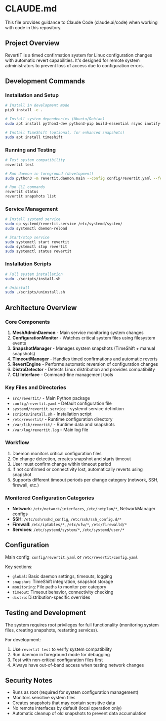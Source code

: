 # CLAUDE.md

This file provides guidance to Claude Code (claude.ai/code) when working with code in this repository.

## Project Overview

RevertIT is a timed confirmation system for Linux configuration changes with automatic revert capabilities. It's designed for remote system administrators to prevent loss of access due to configuration errors.

## Development Commands

### Installation and Setup
```bash
# Install in development mode
pip3 install -e .

# Install system dependencies (Ubuntu/Debian)
sudo apt install python3-dev python3-pip build-essential rsync inotify-tools

# Install TimeShift (optional, for enhanced snapshots)
sudo apt install timeshift
```

### Running and Testing
```bash
# Test system compatibility
revertit test

# Run daemon in foreground (development)
sudo python3 -m revertit.daemon.main --config config/revertit.yaml --foreground

# Run CLI commands
revertit status
revertit snapshots list
```

### Service Management
```bash
# Install systemd service
sudo cp systemd/revertit.service /etc/systemd/system/
sudo systemctl daemon-reload

# Start/stop service
sudo systemctl start revertit
sudo systemctl stop revertit
sudo systemctl status revertit
```

### Installation Scripts
```bash
# Full system installation
sudo ./scripts/install.sh

# Uninstall
sudo ./scripts/uninstall.sh
```

## Architecture Overview

### Core Components
1. **MeshAdminDaemon** - Main service monitoring system changes
2. **ConfigurationMonitor** - Watches critical system files using filesystem events
3. **SnapshotManager** - Manages system snapshots (TimeShift + manual snapshots)
4. **TimeoutManager** - Handles timed confirmations and automatic reverts
5. **RevertEngine** - Performs automatic reversion of configuration changes
6. **DistroDetector** - Detects Linux distribution and provides compatibility
7. **CLI Interface** - Command-line management tools

### Key Files and Directories
- `src/revertit/` - Main Python package
- `config/revertit.yaml` - Default configuration file
- `systemd/revertit.service` - systemd service definition
- `scripts/install.sh` - Installation script
- `/etc/revertit/` - Runtime configuration directory
- `/var/lib/revertit/` - Runtime data and snapshots
- `/var/log/revertit.log` - Main log file

### Workflow
1. Daemon monitors critical configuration files
2. On change detection, creates snapshot and starts timeout
3. User must confirm change within timeout period
4. If not confirmed or connectivity lost, automatically reverts using snapshot
5. Supports different timeout periods per change category (network, SSH, firewall, etc.)

### Monitored Configuration Categories
- **Network**: `/etc/network/interfaces`, `/etc/netplan/*`, NetworkManager configs
- **SSH**: `/etc/ssh/sshd_config`, `/etc/ssh/ssh_config.d/*`
- **Firewall**: `/etc/iptables/*`, `/etc/ufw/*`, `/etc/firewalld/*`
- **Services**: `/etc/systemd/system/*`, `/etc/systemd/user/*`

## Configuration

Main config: `config/revertit.yaml` or `/etc/revertit/config.yaml`

Key sections:
- `global`: Basic daemon settings, timeouts, logging
- `snapshot`: TimeShift integration, snapshot storage
- `monitoring`: File paths to monitor per category
- `timeout`: Timeout behavior, connectivity checking
- `distro`: Distribution-specific overrides

## Testing and Development

The system requires root privileges for full functionality (monitoring system files, creating snapshots, restarting services).

For development:
1. Use `revertit test` to verify system compatibility
2. Run daemon in foreground mode for debugging
3. Test with non-critical configuration files first
4. Always have out-of-band access when testing network changes

## Security Notes

- Runs as root (required for system configuration management)
- Monitors sensitive system files
- Creates snapshots that may contain sensitive data
- No remote interfaces by default (local operation only)
- Automatic cleanup of old snapshots to prevent data accumulation